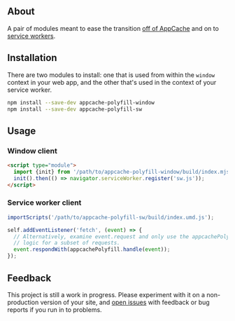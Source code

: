 ## About

A pair of modules meant to ease the transition
[off of AppCache](https://alistapart.com/article/application-cache-is-a-douchebag/)
and on to
[service workers](https://developers.google.com/web/fundamentals/primers/service-workers/).

## Installation

There are two modules to install: one that is used from within the `window`
context in your web app, and the other that's used in the context of your
service worker.

```sh
npm install --save-dev appcache-polyfill-window
npm install --save-dev appcache-polyfill-sw
```

## Usage

### Window client

```html
<script type="module">
  import {init} from '/path/to/appcache-polyfill-window/build/index.mjs';
  init().then(() => navigator.serviceWorker.register('sw.js'));
</script>
```

### Service worker client

```js
importScripts('/path/to/appcache-polyfill-sw/build/index.umd.js');

self.addEventListener('fetch', (event) => {
  // Alternatively, examine event.request and only use the appcachePolyfill.handle()
  // logic for a subset of requests.
  event.respondWith(appcachePolyfill.handle(event));
});
```

## Feedback

This project is still a work in progress. Please experiment with it on a
non-production version of your site, and [open issues](https://github.com/googlechromelabs/sw-appcache-behavior/issues)
with feedback or bug reports if you run in to problems.
